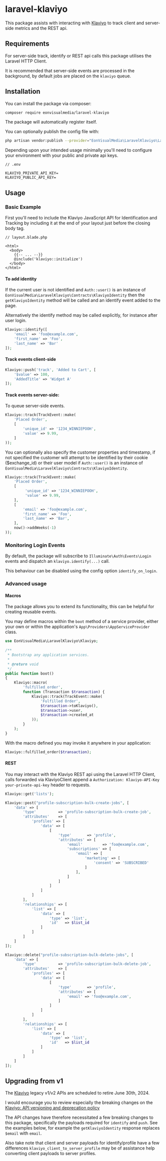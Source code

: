 # laravel-klaviyo

This package assists with interacting with [Klaviyo](https://www.klaviyo.com/) to track client and server-side metrics and the REST api.

## Requirements

For server-side track, identify or REST api calls this package utilises the Laravel HTTP Client.

It is recommended that server-side events are processed in the background, by default jobs are placed on the `klaviyo` queue.

## Installation

You can install the package via composer:

```bash
composer require eonvisualmedia/laravel-klaviyo
```

The package will automatically register itself.

You can optionally publish the config file with:

```bash
php artisan vendor:publish --provider="EonVisualMedia\LaravelKlaviyo\LaravelKlaviyoServiceProvider" --tag="tags-config"
```

Depending upon your intended usage minimally you'll need to configure your environment with your public and private api keys.

```
// .env

KLAVIYO_PRIVATE_API_KEY=
KLAVIYO_PUBLIC_API_KEY=
```

## Usage

### Basic Example

First you'll need to include the Klaviyo JavaScript API for Identification and Tracking by including it at the end of your layout just before the closing body tag.

```
// layout.blade.php

<html>
  <body>
    {{-- ... --}}
    @include('klaviyo::initialize')
  </body>
</html>
```

#### To add identity

If the current user is not identified and `Auth::user()` is an instance of `EonVisualMedia\LaravelKlaviyo\Contracts\KlaviyoIdentity` then the `getKlaviyoIdentity` method will be called and an identify
event added to the page.

Alternatively the identify method may be called explicitly, for instance after user login.

```php
Klaviyo::identify([
    'email' => 'foo@example.com',
    'first_name' => 'Foo',
    'last_name' => 'Bar'
]);
```

#### Track events client-side

```php
Klaviyo::push('track', 'Added to Cart', [
    '$value' => 100,
    'AddedTitle' => 'Widget A'
]);
```

#### Track events server-side:

To queue server-side events.

```php
Klaviyo::track(TrackEvent::make(
    'Placed Order',
    [
        'unique_id' => '1234_WINNIEPOOH',
        'value' => 9.99,
    ]
));
```

You can optionally also specify the customer properties and timestamp, if not specified the customer will attempt to be identified by their cookie ($exchange_id) or their user model if `Auth::user()`
is an instance of `EonVisualMedia\LaravelKlaviyo\Contracts\KlaviyoIdentity`.

```php
Klaviyo::track(TrackEvent::make(
    'Placed Order',
    [
         'unique_id' => '1234_WINNIEPOOH',
         'value' => 9.99,
    ],
    [
        'email' => 'foo@example.com',
        'first_name' => 'Foo',
        'last_name' => 'Bar',
    ],
    now()->addWeeks(-1)
));
```

### Monitoring Login Events

By default, the package will subscribe to `Illuminate\Auth\Events\Login` events and dispatch an `klaviyo.identify(...)` call.

This behaviour can be disabled using the config option `identify_on_login`.

### Advanced usage

#### Macros

The package allows you to extend its functionality, this can be helpful for creating reusable events.

You may define macros within the `boot` method of a service provider, either your own or within the application's `App\Providers\AppServiceProvider` class.

```php
use EonVisualMedia\LaravelKlaviyo\Klaviyo;
 
/**
 * Bootstrap any application services.
 *
 * @return void
 */
public function boot()
{
    Klaviyo::macro(
        'fulfilled_order',
        function (Transaction $transaction) {
            Klaviyo::track(TrackEvent::make(
                'Fulfilled Order',
                $transaction->toKlaviyo(),
                $transaction->user,
                $transaction->created_at
            ));
        }
    );
}
```

With the macro defined you may invoke it anywhere in your application:

```php
Klaviyo::fulfilled_order($transaction);
```

#### REST

You may interact with the Klaviyo REST api using the Laravel HTTP Client, calls forwarded via KlaviyoClient append a `Authorization: Klaviyo-API-Key your-private-api-key` header to requests.

```php
Klaviyo::get('lists');

Klaviyo::post("profile-subscription-bulk-create-jobs", [
    'data' => [
        'type'          => 'profile-subscription-bulk-create-job',
        'attributes'    => [
            'profiles' => [
                'data' => [
                    [
                        'type'       => 'profile',
                        'attributes' => [
                            'email'         => 'foo@example.com',
                            'subscriptions' => [
                                'email' => [
                                    'marketing' => [
                                        'consent' => 'SUBSCRIBED'
                                    ]
                                ],
                            ]
                        ]
                    ]
                ]
            ]
        ],
        'relationships' => [
            'list' => [
                'data' => [
                    'type' => 'list',
                    'id'   => $list_id
                ]
            ]
        ]
    ]
]);

Klaviyo::delete("profile-subscription-bulk-delete-jobs", [
    'data' => [
        'type'          => 'profile-subscription-bulk-delete-job',
        'attributes'    => [
            'profiles' => [
                'data' => [
                    [
                        'type'       => 'profile',
                        'attributes' => [
                            'email' => 'foo@example.com',
                        ]
                    ]
                ]
            ]
        ],
        'relationships' => [
            'list' => [
                'data' => [
                    'type' => 'list',
                    'id'   => $list_id
                ]
            ]
        ]
    ]
]);
```

## Upgrading from v1

The [Klaviyo](https://www.klaviyo.com/) legacy v1/v2 APIs are scheduled to retire June 30th, 2024.

I would encourage you to review especially the breaking changes on the [Klaviyo: API versioning and deprecation policy](https://developers.klaviyo.com/en/docs/api_versioning_and_deprecation_policy)

The API changes have therefore necessitated a few breaking changes to this package, specifically the payloads required for `identify` and `push`.
See the examples below, for example the `getKlaviyoIdentity` response replaces `$email` with `email`.

Also take note that client and server payloads for identify/profile have a few differences `klaviyo_client_to_server_profile` may be of assistance help converting client payloads to server profiles.
